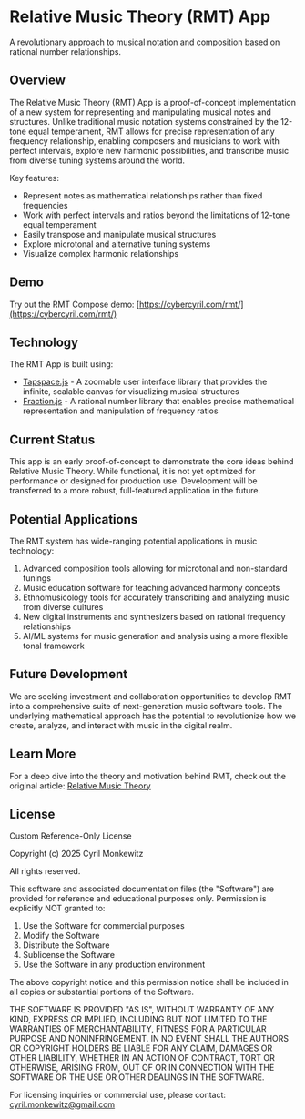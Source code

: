 # Relative Music Theory (RMT) App

A revolutionary approach to musical notation and composition based on rational number relationships.

## Overview

The Relative Music Theory (RMT) App is a proof-of-concept implementation of a new system for representing and manipulating musical notes and structures. Unlike traditional music notation systems constrained by the 12-tone equal temperament, RMT allows for precise representation of any frequency relationship, enabling composers and musicians to work with perfect intervals, explore new harmonic possibilities, and transcribe music from diverse tuning systems around the world.

Key features:
- Represent notes as mathematical relationships rather than fixed frequencies
- Work with perfect intervals and ratios beyond the limitations of 12-tone equal temperament
- Easily transpose and manipulate musical structures 
- Explore microtonal and alternative tuning systems
- Visualize complex harmonic relationships

## Demo

Try out the RMT Compose demo: [https://cybercyril.com/rmt/](https://cybercyril.com/rmt/)

## Technology

The RMT App is built using:

- [Tapspace.js](https://github.com/taataa/tapspace) - A zoomable user interface library that provides the infinite, scalable canvas for visualizing musical structures
- [Fraction.js](https://github.com/rawify/Fraction.js) - A rational number library that enables precise mathematical representation and manipulation of frequency ratios

## Current Status

This app is an early proof-of-concept to demonstrate the core ideas behind Relative Music Theory. While functional, it is not yet optimized for performance or designed for production use. Development will be transferred to a more robust, full-featured application in the future.

## Potential Applications

The RMT system has wide-ranging potential applications in music technology:

1. Advanced composition tools allowing for microtonal and non-standard tunings
2. Music education software for teaching advanced harmony concepts
3. Ethnomusicology tools for accurately transcribing and analyzing music from diverse cultures  
4. New digital instruments and synthesizers based on rational frequency relationships
5. AI/ML systems for music generation and analysis using a more flexible tonal framework

## Future Development

We are seeking investment and collaboration opportunities to develop RMT into a comprehensive suite of next-generation music software tools. The underlying mathematical approach has the potential to revolutionize how we create, analyze, and interact with music in the digital realm.

## Learn More

For a deep dive into the theory and motivation behind RMT, check out the original article:
[Relative Music Theory](https://cybercyril.com)

## License

Custom Reference-Only License

Copyright (c) 2025 Cyril Monkewitz

All rights reserved.

This software and associated documentation files (the "Software") are provided for reference and educational purposes only. Permission is explicitly NOT granted to:

1. Use the Software for commercial purposes
2. Modify the Software
3. Distribute the Software
4. Sublicense the Software
5. Use the Software in any production environment

The above copyright notice and this permission notice shall be included in all copies or substantial portions of the Software.

THE SOFTWARE IS PROVIDED "AS IS", WITHOUT WARRANTY OF ANY KIND, EXPRESS OR IMPLIED, INCLUDING BUT NOT LIMITED TO THE WARRANTIES OF MERCHANTABILITY, FITNESS FOR A PARTICULAR PURPOSE AND NONINFRINGEMENT. IN NO EVENT SHALL THE AUTHORS OR COPYRIGHT HOLDERS BE LIABLE FOR ANY CLAIM, DAMAGES OR OTHER LIABILITY, WHETHER IN AN ACTION OF CONTRACT, TORT OR OTHERWISE, ARISING FROM, OUT OF OR IN CONNECTION WITH THE SOFTWARE OR THE USE OR OTHER DEALINGS IN THE SOFTWARE.

For licensing inquiries or commercial use, please contact: cyril.monkewitz@gmail.com